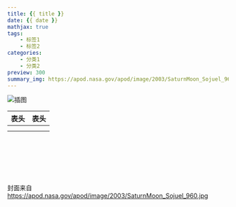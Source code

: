 ```yaml
---
title: {{ title }}
date: {{ date }}
mathjax: true
tags:
    - 标签1
    - 标签2
categories:
    - 分类1
    - 分类2
preview: 300
summary_img: https://apod.nasa.gov/apod/image/2003/SaturnMoon_Sojuel_960.jpg
---
```

![插图](https://www.nasa.gov/sites/default/files/thumbnails/image/phase01-gateway-2024_00003.jpg)

| 表头 | 表头 |
| ---- | ---- |
|      |      |
|      |      |



















<br><br><br><br><br><br>
封面来自 https://apod.nasa.gov/apod/image/2003/SaturnMoon_Sojuel_960.jpg
